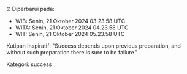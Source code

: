 ⏰ Diperbarui pada:
- WIB: Senin, 21 Oktober 2024 03.23.58 UTC
- WITA: Senin, 21 Oktober 2024 04.23.58 UTC
- WIT: Senin, 21 Oktober 2024 05.23.58 UTC

Kutipan Inspiratif:
"Success depends upon previous preparation, and without such preparation there is sure to be failure."


Kategori: success

